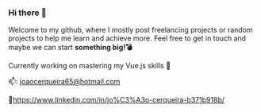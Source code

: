 ### Hi there 👋

Welcome to my github, where I mostly post freelancing projects or random projects to help me learn and achieve more.
Feel free to get in touch and maybe we can start **something big!💣** 

Currently working on mastering my Vue.js skills :sloth:

:mailbox:: joaocerqueira65@hotmail.com

🔗https://www.linkedin.com/in/jo%C3%A3o-cerqueira-b371b918b/
<!--
**indy65/indy65** is a ✨ _special_ ✨ repository because its `README.md` (this file) appears on your GitHub profile.

Here are some ideas to get you started:

- 🔭 I’m currently working on ...
- 🌱 I’m currently learning ...
- 👯 I’m looking to collaborate on ...
- 🤔 I’m looking for help with ...
- 💬 Ask me about ...
- 📫 How to reach me: ...
- 😄 Pronouns: ...
- ⚡ Fun fact: ...
-->
